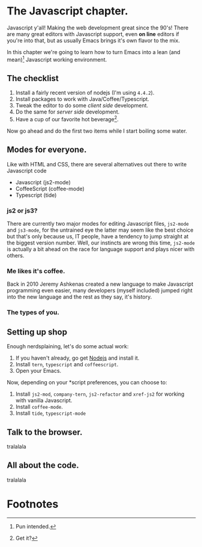 The Javascript chapter.
=======================

Javascript y\'all! Making the web development great since the 90\'s!
There are many great editors with Javascript support, even **on line**
editors if you\'re into that, but as usually Emacs brings it\'s own
flavor to the mix.

In this chapter we\'re going to learn how to turn Emacs into a lean (and
mean)[^1] Javascript working environment.

The checklist
-------------

1.  Install a fairly recent version of nodejs (I\'m using `4.4.2`).
2.  Install packages to work with Java/Coffee/Typescript.
3.  Tweak the editor to do some *client side* development.
4.  Do the same for *server side* development.
5.  Have a cup of our favorite hot beverage[^2].

Now go ahead and do the first two items while I start boiling some
water.

Modes for everyone.
-------------------

Like with HTML and CSS, there are several alternatives out there to
write Javascript code

-   Javascript (js2-mode)
-   CoffeeScript (coffee-mode)
-   Typescript (tide)

### js2 or js3?

There are currently two major modes for editing Javascript files,
`js2-mode` and `js3-mode`, for the untrained eye the latter may seem
like the best choice but that\'s only because us, IT people, have a
tendency to jump straight at the biggest version number. Well, our
instincts are wrong this time, `js2-mode` is actually a bit ahead on the
race for language support and plays nicer with others.

### Me likes it\'s coffee.

Back in 2010 Jeremy Ashkenas created a new language to make Javascript
programming even easier, many developers (myself included) jumped right
into the new language and the rest as they say, it\'s history.

### The types of you.

Setting up shop
---------------

Enough nerdsplaining, let\'s do some actual work:

1.  If you haven\'t already, go get [Nodejs](http://nodejs.com) and
    install it.
2.  Install `tern`, `typescript` and `coffeescript`.
3.  Open your Emacs.

Now, depending on your \*script preferences, you can choose to:

1.  Install `js2-mod`, `company-tern`, `js2-refactor` and `xref-js2` for
    working with vanilla Javascript.
2.  Install `coffee-mode`.
3.  Install `tide`, `typescript-mode`

Talk to the browser.
--------------------

tralalala

All about the code.
-------------------

tralalala

Footnotes
=========

[^1]: Pun intended.

[^2]: Get it?
